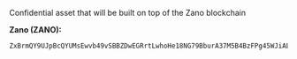 Confidential asset that will be built on top of the Zano blockchain

**Zano (ZANO):**
```
ZxBrmQY9UJpBcQYUMsEwvb49vSBBZDwEGRrtLwhoHe18NG79BburA37M5B4BzFPg45WJiAL8oe3A2XA5TvEJTUB52h63C7nzN
```
